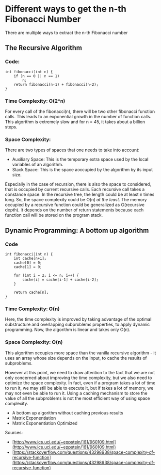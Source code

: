 # Different ways to get the n-th Fibonacci Number

There are multiple ways to extract the n-th Fibonacci number

## The Recursive Algorithm

### Code:
```
int fibonacci(int n) {
    if (n == 0 || n == 1)
        n;
    return fibonacci(n-1) + fibonacci(n-2);
}
```
### Time Complexity: O(2^n)

For every call of the fibonacci(n), there will be two other fibonacci function calls. This leads to an exponential growth in the number of function calls. This algorithm is extremely slow and for n = 45, it takes about a billion steps.

### Space Complexity: 

There are two types of spaces that one needs to take into account:

* Auxiliary Space: This is the temporary extra space used by the local variables of an algorithm.
* Stack Space: This is the space aoccupied by the algorithm by its input size.

Especially in the case of recursion, there is also the space to considered, that is occupied by current recursive calls. Each recursive call takes a constance space. In the recursive tree, the length could be at least n times long. So, the space complexity could be O(n) *at the least*. The memory occupied by a recursive function could be generalized as O(recursive depth). It depends on the number of return statements because each function call will be stored on the program stack.

## Dynamic Programming: A bottom up algorithm

### Code 
```
int fibonacci(int n) {
    int cache[n+1];
    cache[0] = 0;
    cache[1] = 0;

    for (int i = 2; i <= n; i++) {
        cache[i] = cache[i-1] + cache[i-2];
    }

    return cache[n];
}
```
### Time Complexity: O(n)

Here, the time complexity is improved by taking advantage of the optimal substructure and overlapping subproblems properties, to apply dynamic programming. Now, the algorithm is linear and takes only O(n).

### Space Complexity: O(n)

This algorithm occupies more space than the vanilla recursive algorithm - it uses an array whose size depends on the input, to cache the results of subproblems. 

However at this point, we need to draw attention to the fact that we are not only concerned about improving the time complexity, but we also need to optimize the space complexity. In fact, even if a program takes a lot of time to run it, we may still be able to execute it, but if takes a lot of memory, we may not even be able to run it. Using a caching mechanism to store the value of all the subproblems is not the most efficient way of using space complexity. 

* A bottom up algorithm without caching previous results
* Matrix Exponentiation
* Matrix Exponentiation Optimized

Sources:

* [http://www.ics.uci.edu/~eppstein/161/960109.html](http://www.ics.uci.edu/~eppstein/161/960109.html)
* [https://stackoverflow.com/questions/43298938/space-complexity-of-recursive-function](https://stackoverflow.com/questions/43298938/space-complexity-of-recursive-function)
